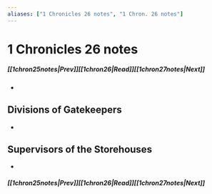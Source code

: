 ```yaml
---
aliases: ["1 Chronicles 26 notes", "1 Chron. 26 notes"]
---
```

# 1 Chronicles 26 notes
##### <span class=arrow-left></span>[[1chron25notes|Prev]]<span class=navigation-separator></span>[[1chron26|Read]]<span class=navigation-separator></span>[[1chron27notes|Next]]<span class=arrow-right></span>
- 
## Divisions of Gatekeepers
- 
## Supervisors of the Storehouses
- 
##### <span class=arrow-left></span>[[1chron25notes|Prev]]<span class=navigation-separator></span>[[1chron26|Read]]<span class=navigation-separator></span>[[1chron27notes|Next]]<span class=arrow-right></span>